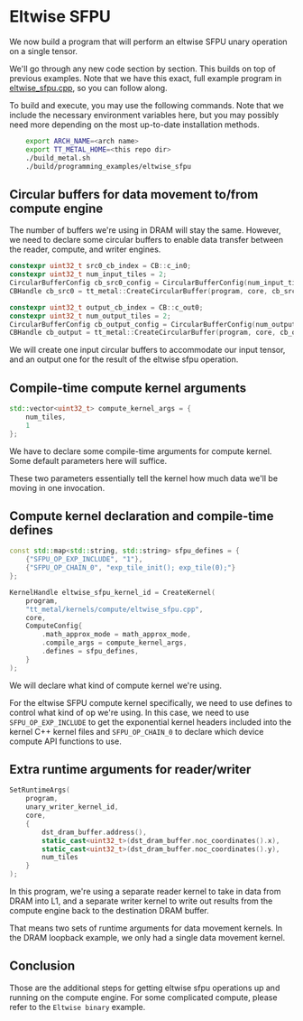 # Eltwise SFPU

We now build a program that will perform an eltwise SFPU unary operation on a single tensor.

We'll go through any new code section by section. This builds on top of previous examples. Note that we have this exact, full example program in [eltwise_sfpu.cpp](../../../tt_metal/programming_examples/eltwise_sfpu/eltwise_sfpu.cpp), so you can follow along.

To build and execute, you may use the following commands. Note that we include the necessary environment variables here, but you may possibly need more depending on the most up-to-date installation methods.

```bash
    export ARCH_NAME=<arch name>
    export TT_METAL_HOME=<this repo dir>
    ./build_metal.sh
    ./build/programming_examples/eltwise_sfpu
```
## Circular buffers for data movement to/from compute engine

The number of buffers we're using in DRAM will stay the same. However, we need to declare some circular buffers to enable data transfer between the reader, compute, and writer engines.

``` cpp
constexpr uint32_t src0_cb_index = CB::c_in0;
constexpr uint32_t num_input_tiles = 2;
CircularBufferConfig cb_src0_config = CircularBufferConfig(num_input_tiles * single_tile_size, {{src0_cb_index, tt::DataFormat::Float16_b}}).set_page_size(src0_cb_index, single_tile_size);
CBHandle cb_src0 = tt_metal::CreateCircularBuffer(program, core, cb_src0_config);

constexpr uint32_t output_cb_index = CB::c_out0;
constexpr uint32_t num_output_tiles = 2;
CircularBufferConfig cb_output_config = CircularBufferConfig(num_output_tiles * single_tile_size, {{output_cb_index, tt::DataFormat::Float16_b}}).set_page_size(output_cb_index, single_tile_size);
CBHandle cb_output = tt_metal::CreateCircularBuffer(program, core, cb_output_config);
```

We will create one input circular buffers to accommodate our input tensor, and an output one for the result of the eltwise sfpu operation.

## Compile-time compute kernel arguments

``` cpp
std::vector<uint32_t> compute_kernel_args = {
    num_tiles,
    1
};
```

We have to declare some compile-time arguments for compute kernel. Some default parameters here will suffice.

These two parameters essentially tell the kernel how much data we'll be moving in one invocation.

## Compute kernel declaration and compile-time defines

``` cpp
const std::map<std::string, std::string> sfpu_defines = {
    {"SFPU_OP_EXP_INCLUDE", "1"},
    {"SFPU_OP_CHAIN_0", "exp_tile_init(); exp_tile(0);"}
};

KernelHandle eltwise_sfpu_kernel_id = CreateKernel(
    program,
    "tt_metal/kernels/compute/eltwise_sfpu.cpp",
    core,
    ComputeConfig{
        .math_approx_mode = math_approx_mode,
        .compile_args = compute_kernel_args,
        .defines = sfpu_defines,
    }
);
```

We will declare what kind of compute kernel we're using.

For the eltwise SFPU compute kernel specifically, we need to use defines to control what kind of op we're using. In this case, we need to use `SFPU_OP_EXP_INCLUDE` to get the exponential kernel headers included into the kernel C++ kernel files and `SFPU_OP_CHAIN_0` to declare which
device compute API functions to use.

## Extra runtime arguments for reader/writer

``` cpp
SetRuntimeArgs(
    program,
    unary_writer_kernel_id,
    core,
    {
        dst_dram_buffer.address(),
        static_cast<uint32_t>(dst_dram_buffer.noc_coordinates().x),
        static_cast<uint32_t>(dst_dram_buffer.noc_coordinates().y),
        num_tiles
    }
);
```

In this program, we're using a separate reader kernel to take in data from DRAM into L1, and a separate writer kernel to write out results from the compute engine back to the destination DRAM buffer.

That means two sets of runtime arguments for data movement kernels. In the DRAM loopback example, we only had a single data movement kernel.

## Conclusion

Those are the additional steps for getting eltwise sfpu operations up and running on the compute engine. For some complicated compute, please refer to the
`Eltwise binary` example.
